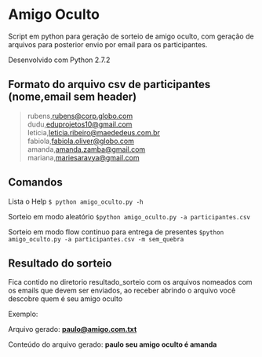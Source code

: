 # Amigo Oculto
Script em python para geração de sorteio de amigo oculto, com geração de arquivos para posterior envio por email para os participantes.

Desenvolvido com Python 2.7.2

## Formato do arquivo csv de participantes (nome,email sem header)

> rubens,rubens@corp.globo.com </br>
> dudu,eduprojetos10@gmail.com </br>
> leticia,leticia.ribeiro@maededeus.com.br </br>
> fabiola,fabiola.oliver@globo.com </br>
> amanda,amanda.zamba@gmail.com </br>
> mariana,mariesaravya@gmail.com </br>


## Comandos

Lista o Help
```$ python amigo_oculto.py -h```

Sorteio em modo aleatório
```$python amigo_oculto.py -a participantes.csv```

Sorteio em modo flow contínuo para entrega de presentes
```$python amigo_oculto.py -a participantes.csv -m sem_quebra```

## Resultado do sorteio

Fica contido no diretorio resultado_sorteio com os arquivos nomeados com os emails que devem ser enviados, ao receber abrindo o arquivo você descobre quem é seu amigo oculto

Exemplo:

Arquivo gerado: **paulo@amigo.com.txt**

Conteúdo do arquivo gerado:   **paulo seu amigo oculto é amanda**